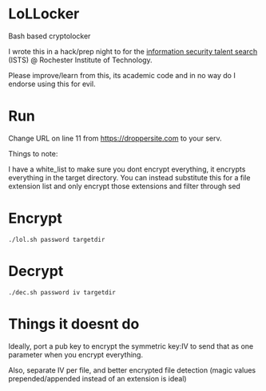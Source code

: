 LoLLocker
===

Bash based cryptolocker

I wrote this in a hack/prep night to for the [information security talent search](http://ists.sparsa.org/) (ISTS) @ Rochester Institute of Technology.

Please improve/learn from this, its academic code and in no way do I endorse using this for evil.

Run
===

Change URL on line 11 from https://droppersite.com to your serv.

Things to note:

I have a white_list to make sure you dont encrypt everything, it encrypts everything in the target directory. You can instead substitute this for a file extension list and only encrypt those extensions and filter through sed

Encrypt
==

```./lol.sh password targetdir```

Decrypt
==

```./dec.sh password iv targetdir```

Things it doesnt do
===

Ideally, port a pub key to encrypt the symmetric key:IV to send that as one parameter when you encrypt everything.

Also, separate IV per file, and better encrypted file detection (magic values prepended/appended instead of an extension is ideal)

